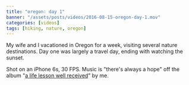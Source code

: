 ```yaml
---
title: "oregon: day 1"
banner: "/assets/posts/videos/2016-08-15-oregon-day-1.mov"
categories: [videos]
tags: [hiking, nature, oregon]
---
```


My wife and I vacationed in Oregon for a week, visiting several nature destinations. Day one was largely a travel day, ending with watching the sunset.

Shot on an iPhone 6s, 30 FPS. Music is "there's always a hope" off the album "[a life lesson well received](https://mattratleph.bandcamp.com/album/a-life-lesson-well-received)" by me.
